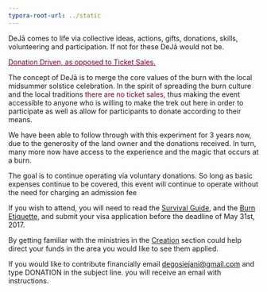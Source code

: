 ```yaml
---
typora-root-url: ../static
---
```


DeJā comes to life via collective ideas, actions, gifts, donations, skills, volunteering and participation. If not for these DeJā would not be. 

<span style="color:#77011e;"><u>Donation Driven, as opposed to Ticket Sales.</u></span>

The concept of DeJā is to merge the core values of the burn with the local midsummer solstice celebration.   In the spirit of spreading the burn culture and the local traditions <span style="color:#77011e;">there are no ticket sales,</span> thus making the event accessible to anyone who is willing to make the trek out here in order to participate as well as allow for participants to donate according to their means.  

We have been able to follow through with this experiment for 3 years now, due to the generosity of the land owner and the donations received.   In turn, many more now have access to the experience and the magic that occurs at a burn.  

The goal is to continue operating via voluntary donations.  So long as basic expenses continue to be covered,  this event will continue to operate without the need for charging an admission fee 

If you wish to attend,  you will need to read the [Survival Guide](https://dejā.lv/en/survival-guide), and the [Burn Etiquette,](https://dejā.lv/en/burn-etiquette/the-code-of-the-republic)  and submit your visa application before the deadline of May 31st, 2017.  

By getting familiar with the ministries in the  [Creation](https://dejā.lv/en/creation/volunteering) section could help direct your funds in the area you would like to see them applied. 

 If you would like to contribute financially email degosiejani@gmail.com and type DONATION in the subject line. you will receive an email with instructions. 

​
